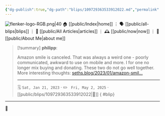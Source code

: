 ```yaml
---
{"dg-publish":true,"dg-path":"blips/109729363533912022.md","permalink":"/blips/109729363533912022/","title":"philipp on mastodon @ 2023-01-21"}
---
```



<div class="transclusion internal-embed is-loaded"><div class="markdown-embed">




![flenker-logo-RGB.png|40](/img/user/attachments/flenker-logo-RGB.png)
🏠 [[public/Index\|home]]  ⋮ 🗣️ [[public/all-blips\|blips]] ⋮  📝 [[public/All Articles\|articles]]  ⋮ 🕰️ [[public/now\|now]] ⋮ 🪪 [[public/About Me\|about me]]


</div></div>


> [!summary] **philipp**:
>
> Amazon smile is canceled. That was always a weird one  - poorly communicated, awkward to use on mobile and more. I for one no longer mix buying and donating. These two do not go well together.
> More interesting thoughts: [seths.blog/2023/01/amazon-smil…](https://seths.blog/2023/01/amazon-smile-gets-a-frown/)
> - - -
>
> 🗓️ <code>Sat, Jan 21, 2023</code>  · ✏️ <code> Fri, May 2, 2025</code>  · [[public/blips/109729363533912022\|🔗]]
{ #blip}


- - -

 👾
